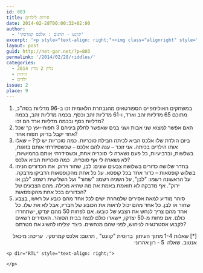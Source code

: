 ```yaml
---
id: 803
title: חידות לילדים
date: 2014-02-28T00:00:32+02:00
author:
  - 'קוונט - תרגום : אלכס קמרסקי'
excerpt: '<p style="text-align: right;"><img class="alignright" style="border: 0px;" alt="Квант" src="http://kvant.mccme.ru/pic/logo_sh.gif" width="94" height="45" border="0" />מגוון חידות מתמטיות לילדים לחידוד המחשבה :) .</p>'
layout: post
guid: http://net-gar.net/?p=803
permalink: '/2014/02/28/riddles/'
categories:
  - גליון 2 מרץ 2014
  - חידות
  - ילדים
issue: 2
place: 9
---
```

  1. במשחקים האולימפיים הספורטאים מהנבחרת הלאומית זכו ב-96 מדליות בסה"כ, מתוכם 65 מדליות זהב וארד, ו-61 מדליות זהב וכסף. בכמה מדליות זהב, בכמה מדליות כסף ובכמה מדליות ארד הם זכו?
  2. האם אפשר למצוא שני אבות ושני בנים שאפשר לחלק ביניהם 3 תפוחי-עץ כך שכל אחד יקבל בדיוק תפוח אחד?
  3. ביום הולדת שלו אלכס הביא לכיתה חבילת סוכריות. כמה סוכריות יש לך? – שאלו אותו הילדים בכיתה. אני זוכר – ענה להם אלכס – שכשסידרתי אותם בזוגות, בשלשות, וברביעיות, כל פעם נשארה לי סוכריה אחת, וכשסידרתי אותם בחמישיות, לא נשארה לי אף סוכריה.  כמה סוכריות הביא אלכס?
  4. בחדר שלושה כדורים בשלושה צבעים שונים: לבן, שחור וירוק. את הכדורים הניחו בשלוש קופסאות – כדור אחד בכל קופסא. על כל אחת מהקופסאות הדביקו מדבקה. על הראשונה רשמו: "לבן", על השניה רשמו: "שחור" ועל השלישית רשמו: "לבן או ירוק". אף מדבקה לא תואמת באמת את מה שהיא מכילה. מהם הצבעים של הכדורים בכל אחת מהקופסאות?
  5. סוהר מודיע למאה אסירים שלמחרת ישים לכל אחד מהם כובע על ראשו, בצבע שחור או לבן. כל אחד מהם יכול לראות את הכובע של חבריו, אבל לא את שלו. כל אחד מהם צריך לנחש את הצבע של כובעו. אם לפחות 50 מהם יצדקו, ישתחררו כולם. אם פחות מ-50 יצדקו, יישארו כולם לנצח בבית הסוהר. האסירים רשאים לקבוע אסטרטגיה לניחוש, לפני שהם מנחשים. כיצד יצליחו להשיג את מטרתם?

<div>
  <div>
    <p dir="RTL" style="text-align: right;">
      [*] שאלות 1-4 מתוך העיתון  ברוסית "קוונט" , תרגום: אלכס קמרסקי.  עריכה: מיכאל אנטוב. שאלה  5 - רון אהרוני
    </p>
    
    <p dir="RTL" style="text-align: right;">
      
    </p>
  </div>
</div>